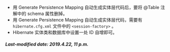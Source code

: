 + 用 Generate Persistence Mapping 自动生成实体层代码后，要将 @Table 注解中的 schema 属性删掉。
+ 用 Generate Persistence Mapping 自动生成实体层代码，需要有 `hibernate.cfg.xml` 文件中的 `<session-factory>` 。
+ Hibernate 实体类和数据库中设置一处 ID 自增即可。

##### Last-modified date: 2019.4.22, 11 p.m.


